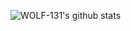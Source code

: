 ![WOLF-131's github stats](https://github-readme-stats.vercel.app/api?username=wolf-131&count_private=true&show_icons=true&include_all_commits=true&hide_border=true&count_private=true&theme=radical&bg_color=00000000)

<!--
**WOLF-131/wolf-131** is a ✨ _special_ ✨ repository because its `README.md` (this file) appears on your GitHub profile.

Here are some ideas to get you started:

- 🔭 I’m currently working on ...
- 🌱 I’m currently learning ...
- 👯 I’m looking to collaborate on ...
- 🤔 I’m looking for help with ...
- 💬 Ask me about ...
- 📫 How to reach me: ...
- 😄 Pronouns: ...
- ⚡ Fun fact: ...
-->
